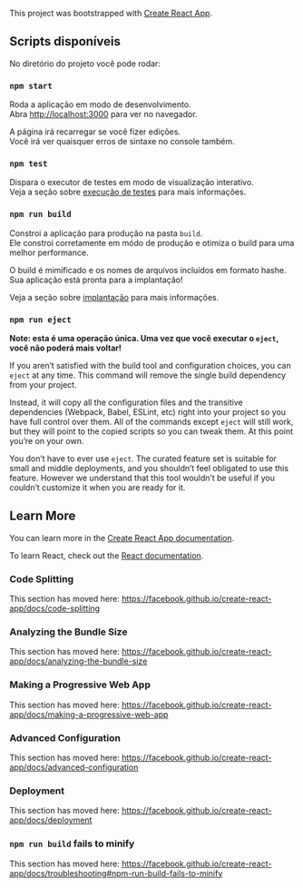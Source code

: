 This project was bootstrapped with [Create React App](https://github.com/facebook/create-react-app).

## Scripts disponíveis

No diretório do projeto você pode rodar:

### `npm start`

Roda a aplicação em modo de desenvolvimento.<br>
Abra [http://localhost:3000](http://localhost:3000) para ver no navegador.

A página irá recarregar se você fizer edições.<br>
Você irá ver quaisquer erros de sintaxe no console também.

### `npm test`

Dispara o executor de testes em modo de visualização interativo.<br>
Veja a seção sobre [execução de testes](https://facebook.github.io/create-react-app/docs/running-tests) para mais informações.

### `npm run build`

Constroi a aplicação para produção na pasta `build`.<br>
Ele constroi corretamente em módo de produção e otimiza o build para uma melhor performance.

O build é mimificado e os nomes de arquivos incluídos em formato hashe.<br>
Sua aplicação está pronta para a implantação!

Veja a seção sobre [implantação](https://facebook.github.io/create-react-app/docs/deployment) para mais informações.

### `npm run eject`

**Note: esta é uma operação única. Uma vez que você executar o `eject`, você não poderá mais voltar!**

If you aren’t satisfied with the build tool and configuration choices, you can `eject` at any time. This command will remove the single build dependency from your project.

Instead, it will copy all the configuration files and the transitive dependencies (Webpack, Babel, ESLint, etc) right into your project so you have full control over them. All of the commands except `eject` will still work, but they will point to the copied scripts so you can tweak them. At this point you’re on your own.

You don’t have to ever use `eject`. The curated feature set is suitable for small and middle deployments, and you shouldn’t feel obligated to use this feature. However we understand that this tool wouldn’t be useful if you couldn’t customize it when you are ready for it.

## Learn More

You can learn more in the [Create React App documentation](https://facebook.github.io/create-react-app/docs/getting-started).

To learn React, check out the [React documentation](https://reactjs.org/).

### Code Splitting

This section has moved here: https://facebook.github.io/create-react-app/docs/code-splitting

### Analyzing the Bundle Size

This section has moved here: https://facebook.github.io/create-react-app/docs/analyzing-the-bundle-size

### Making a Progressive Web App

This section has moved here: https://facebook.github.io/create-react-app/docs/making-a-progressive-web-app

### Advanced Configuration

This section has moved here: https://facebook.github.io/create-react-app/docs/advanced-configuration

### Deployment

This section has moved here: https://facebook.github.io/create-react-app/docs/deployment

### `npm run build` fails to minify

This section has moved here: https://facebook.github.io/create-react-app/docs/troubleshooting#npm-run-build-fails-to-minify

